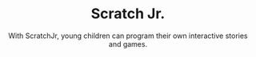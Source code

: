 ---
id: 6
title: Scratch Jr.
subtitle: With ScratchJr, young children can program their own interactive stories and games.
image: /assets/img/resources/homegraphic.png
link: https://www.scratchjr.org/
alt: 

caption:
  thumbnail: /assets/img/resources/homegraphic.png

tags: [all]
categories: apps
---